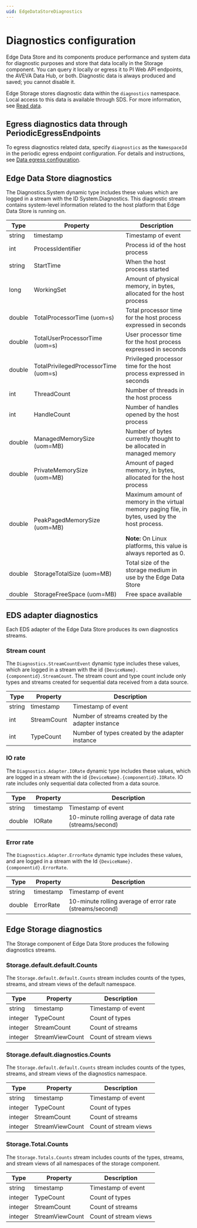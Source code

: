 ```yaml
---
uid: EdgeDataStoreDiagnostics
---
```


# Diagnostics configuration

Edge Data Store and its components produce performance and system data for diagnostic purposes and store that data locally in the Storage component. You can query it locally or egress it to PI Web API endpoints, the AVEVA Data Hub, or both. Diagnostic data is always produced and saved; you cannot disable it.

Edge Storage stores diagnostic data within the `diagnostics` namespace. Local access to this data is available through SDS. For more information, see [Read data](xref:sdsReadingData).

## Egress diagnostics data through PeriodicEgressEndpoints

To egress diagnostics related data, specify `diagnostics` as the `NamespaceId` in the periodic egress endpoint configuration. For details and instructions, see [Data egress configuration](xref:egress).

## Edge Data Store diagnostics

The Diagnostics.System dynamic type includes these values which are logged in a stream with the ID System.Diagnostics. This diagnostic stream contains system-level information related to the host platform that Edge Data Store is running on.

| Type         | Property |  Description     |
|--------|--------------|-----------------------------------|
| string | timestamp  | Timestamp of event  |
| int | ProcessIdentifier  | Process id of the host process  |
| string | StartTime  | When the host process started  |
| long | WorkingSet  | Amount of physical memory, in bytes, allocated for the host process  |
| double | TotalProcessorTime (uom=s)  | Total processor time for the host process expressed in seconds  |
| double | TotalUserProcessorTime (uom=s)  | User processor time for the host process expressed in seconds  |
| double | TotalPrivilegedProcessorTime (uom=s)  | Privileged processor time for the host process expressed in seconds  |
| int | ThreadCount | Number of threads in the host process |
| int | HandleCount  | Number of handles opened by the host process  |
| double | ManagedMemorySize (uom=MB)  | Number of bytes currently thought to be allocated in managed memory  |
| double | PrivateMemorySize (uom=MB)  | Amount of paged memory, in bytes, allocated for the host process  |
| double | PeakPagedMemorySize (uom=MB)  | Maximum amount of memory in the virtual memory paging file, in bytes, used by the host process. <br><br>**Note:** On Linux platforms, this value is always reported as 0.|
| double | StorageTotalSize (uom=MB)  | Total size of the storage medium in use by the Edge Data Store  |
| double | StorageFreeSpace (uom=MB)  | Free space available  |

## EDS adapter diagnostics

Each EDS adapter of the Edge Data Store produces its own diagnostics streams.

### Stream count

The `Diagnostics.StreamCountEvent` dynamic type includes these values, which are logged in a stream with the id `{DeviceName}.{componentid}.StreamCount`. The stream count and type count include only types and streams created for sequential data received from a data source.

| Type         | Property |  Description     |
|--------|--------------|-----------------------------------|
| string | timestamp | Timestamp of event |
| int | StreamCount | Number of streams created by the adapter instance |
| int | TypeCount | Number of types created by the adapter instance |

### IO rate

The `Diagnostics.Adapter.IORate` dynamic type includes these values, which are logged in a stream with the id `{DeviceName}.{componentid}.IORate`. IO rate includes only sequential data collected from a data source.

| Type         | Property |  Description     |
|--------|--------------|-----------------------------------|
| string | timestamp | Timestamp of event |
| double | IORate | 10-minute rolling average of data rate (streams/second) |

### Error rate

The `Diagnostics.Adapter.ErrorRate` dynamic type includes these values, and are logged in a stream with the Id `{DeviceName}.{componentid}.ErrorRate`.

| Type         | Property |  Description     |
|--------|--------------|-----------------------------------|
| string | timestamp | Timestamp of event |
| double | ErrorRate | 10-minute rolling average of error rate (streams/second)

## Edge Storage diagnostics

The Storage component of Edge Data Store produces the following diagnostics streams.

### Storage.default.default.Counts

The `Storage.default.default.Counts` stream includes counts of the types, streams, and stream views of the default namespace.

| Type         | Property |  Description     |
|--------|--------------|-----------------------------------|
| string | timestamp | Timestamp of event |
| integer | TypeCount | Count of types |
| integer | StreamCount | Count of streams |
| integer | StreamViewCount | Count of stream views |

### Storage.default.diagnostics.Counts

The `Storage.default.default.Counts` stream includes counts of the types, streams, and stream views of the diagnostics namespace.

| Type         | Property |  Description     |
|--------|--------------|-----------------------------------|
| string | timestamp | Timestamp of event |
| integer | TypeCount | Count of types |
| integer | StreamCount | Count of streams |
| integer | StreamViewCount | Count of stream views |

### Storage.Total.Counts

The `Storage.Totals.Counts` stream includes counts of the types, streams, and stream views of all namespaces of the storage component.

| Type         | Property |  Description     |
|--------|--------------|-----------------------------------|
| string | timestamp | Timestamp of event |
| integer | TypeCount | Count of types |
| integer | StreamCount | Count of streams |
| integer | StreamViewCount | Count of stream views |

